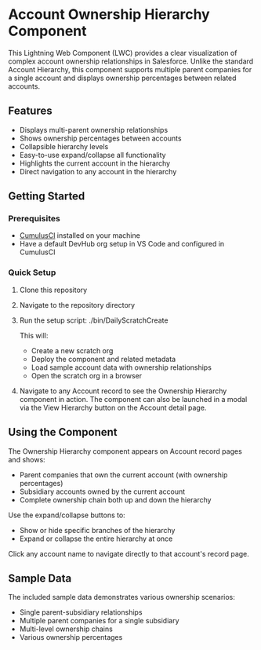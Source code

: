 # Account Ownership Hierarchy Component

This Lightning Web Component (LWC) provides a clear visualization of complex account ownership relationships in Salesforce. Unlike the standard Account Hierarchy, this component supports multiple parent companies for a single account and displays ownership percentages between related accounts.

## Features

- Displays multi-parent ownership relationships
- Shows ownership percentages between accounts
- Collapsible hierarchy levels
- Easy-to-use expand/collapse all functionality
- Highlights the current account in the hierarchy
- Direct navigation to any account in the hierarchy

## Getting Started

### Prerequisites

- [CumulusCI](https://cumulusci.readthedocs.io/en/latest/get_started.html) installed on your machine
- Have a default DevHub org setup in VS Code and configured in CumulusCI

### Quick Setup

1. Clone this repository
2. Navigate to the repository directory
3. Run the setup script:
   ./bin/DailyScratchCreate

   This will:
   - Create a new scratch org
   - Deploy the component and related metadata
   - Load sample account data with ownership relationships
   - Open the scratch org in a browser

4. Navigate to any Account record to see the Ownership Hierarchy component in action. The component can also be launched in a modal via the View Hierarchy button on the Account detail page.

## Using the Component

The Ownership Hierarchy component appears on Account record pages and shows:
- Parent companies that own the current account (with ownership percentages)
- Subsidiary accounts owned by the current account
- Complete ownership chain both up and down the hierarchy

Use the expand/collapse buttons to:
- Show or hide specific branches of the hierarchy
- Expand or collapse the entire hierarchy at once

Click any account name to navigate directly to that account's record page.

## Sample Data

The included sample data demonstrates various ownership scenarios:
- Single parent-subsidiary relationships
- Multiple parent companies for a single subsidiary
- Multi-level ownership chains
- Various ownership percentages